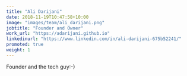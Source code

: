 ```yaml
---
title: "Ali Darijani"
date: 2018-11-19T10:47:58+10:00
image: "images/team/ali_darijani.png"
jobtitle: "Founder and Owner"
work_url: "https://adarijani.github.io"
linkedinurl: "https://www.linkedin.com/in/ali-darijani-675b52241/"
promoted: true
weight: 1
---
```


Founder and the tech guy:-)
